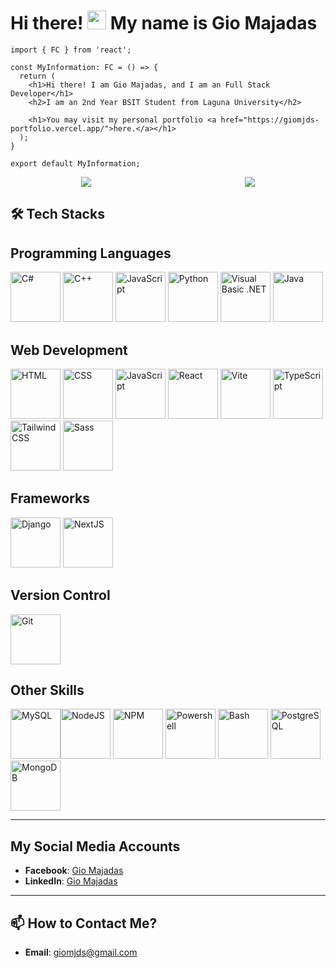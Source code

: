 # Hi there! <img src="https://media.giphy.com/media/hvRJCLFzcasrR4ia7z/giphy.gif" width="30px"/> My name is Gio Majadas

```tsx
import { FC } from 'react';

const MyInformation: FC = () => {
  return (
    <h1>Hi there! I am Gio Majadas, and I am an Full Stack Developer</h1>
    <h2>I am an 2nd Year BSIT Student from Laguna University</h2>

    <h1>You may visit my personal portfolio <a href="https://giomjds-portfolio.vercel.app/">here.</a></h1>
  );
}

export default MyInformation;
```

<div style="display: flex; justify-content: space-around; align-items: center;">
  
<img src="https://spotify-recently-played-readme.vercel.app/api?user=31c2os4dj4fyobfsdhzmntuxyrd4" style="margin-right: 20px" />

<img src="https://github-readme-stats.vercel.app/api?username=GioMjds&theme=dark&show_icons=true&count_private=true" />

</div>

## 🛠️ Tech Stacks

## Programming Languages
<img src="https://gist.githubusercontent.com/GioMjds/450377e9cd36fca8fccba59c216ef0e4/raw/6e97a099958b7febea519f7d236a047921fda8f5/gistfile1.svg" alt="C#" width="80" /> <img src="https://gist.githubusercontent.com/GioMjds/450377e9cd36fca8fccba59c216ef0e4/raw/8f8e7ce3ba166a530625435687a9ee22efd64e7c/c++.svg" alt="C++" width="80" /> <img src="https://gist.githubusercontent.com/GioMjds/450377e9cd36fca8fccba59c216ef0e4/raw/1e68c8d64463f91a0a2fc75b95e42fa6251c486b/javascript.svg" alt="JavaScript" width="80" /> <img src="https://gist.githubusercontent.com/GioMjds/450377e9cd36fca8fccba59c216ef0e4/raw/1e68c8d64463f91a0a2fc75b95e42fa6251c486b/python.svg" alt="Python" width="80" /> <img src="https://gist.githubusercontent.com/GioMjds/450377e9cd36fca8fccba59c216ef0e4/raw/1e68c8d64463f91a0a2fc75b95e42fa6251c486b/visualbasic-original.svg" alt="Visual Basic .NET" width="80" /> <img src="https://gist.githubusercontent.com/GioMjds/61d1d099776ca671899863b213063aea/raw/53a5772fc8fb06bb8dc1aa21c3f16cb238a34bfa/java.svg" alt="Java" width="80" />

## Web Development
<img src="https://gist.githubusercontent.com/GioMjds/61d1d099776ca671899863b213063aea/raw/09b3afb91cc2ea2aff0ef993f3ce2aa8bf6cb905/html.svg" alt="HTML" width="80" /> <img src="https://raw.githubusercontent.com/gist/GioMjds/61d1d099776ca671899863b213063aea/raw/09b3afb91cc2ea2aff0ef993f3ce2aa8bf6cb905/css.svg" alt="CSS" width="80" /> <img src="https://gist.githubusercontent.com/GioMjds/450377e9cd36fca8fccba59c216ef0e4/raw/1e68c8d64463f91a0a2fc75b95e42fa6251c486b/javascript.svg" alt="JavaScript" width="80" /> <img src="https://raw.githubusercontent.com/gist/GioMjds/61d1d099776ca671899863b213063aea/raw/09b3afb91cc2ea2aff0ef993f3ce2aa8bf6cb905/react.svg" alt="React" width="80" /> <img src="https://raw.githubusercontent.com/gist/GioMjds/61d1d099776ca671899863b213063aea/raw/09b3afb91cc2ea2aff0ef993f3ce2aa8bf6cb905/vite-original.svg" alt="Vite" width="80" /> <img src="https://raw.githubusercontent.com/gist/GioMjds/61d1d099776ca671899863b213063aea/raw/09b3afb91cc2ea2aff0ef993f3ce2aa8bf6cb905/typescript.svg" alt="TypeScript" width="80" /> <img src="https://raw.githubusercontent.com/gist/GioMjds/61d1d099776ca671899863b213063aea/raw/09b3afb91cc2ea2aff0ef993f3ce2aa8bf6cb905/tailwindcss-original.svg" alt="Tailwind CSS" width="80" /> <img src="https://raw.githubusercontent.com/gist/GioMjds/61d1d099776ca671899863b213063aea/raw/53a5772fc8fb06bb8dc1aa21c3f16cb238a34bfa/sass-original.svg" alt="Sass" width="80" /> 

## Frameworks
<img src="https://raw.githubusercontent.com/gist/GioMjds/61d1d099776ca671899863b213063aea/raw/53a5772fc8fb06bb8dc1aa21c3f16cb238a34bfa/django.svg" alt="Django" width="80" /> <img src="https://gist.githubusercontent.com/GioMjds/3ecd76278b200eb85e9e4aa8f14f4cbe/raw/ea147734f817a19ca30e29d4f662f8fc95da4e41/nextjs-original.svg" alt="NextJS" width="80" /> 

## Version Control
<img src="https://raw.githubusercontent.com/gist/GioMjds/61d1d099776ca671899863b213063aea/raw/53a5772fc8fb06bb8dc1aa21c3f16cb238a34bfa/git.svg" alt="Git" width="80" /> 

## Other Skills
<img src="https://raw.githubusercontent.com/gist/GioMjds/61d1d099776ca671899863b213063aea/raw/53a5772fc8fb06bb8dc1aa21c3f16cb238a34bfa/mysql.svg" alt="MySQL" width="80" /><img src="https://raw.githubusercontent.com/gist/GioMjds/61d1d099776ca671899863b213063aea/raw/53a5772fc8fb06bb8dc1aa21c3f16cb238a34bfa/nodejs.svg" alt="NodeJS" width="80" /> <img src="https://raw.githubusercontent.com/gist/GioMjds/61d1d099776ca671899863b213063aea/raw/53a5772fc8fb06bb8dc1aa21c3f16cb238a34bfa/npm.svg" alt="NPM" width="80" /> <img src="https://gist.githubusercontent.com/GioMjds/61d1d099776ca671899863b213063aea/raw/53a5772fc8fb06bb8dc1aa21c3f16cb238a34bfa/powershell-original.svg" alt="Powershell" width="80" /> <img src="https://gist.githubusercontent.com/GioMjds/61d1d099776ca671899863b213063aea/raw/53a5772fc8fb06bb8dc1aa21c3f16cb238a34bfa/bash.svg" alt="Bash" width="80" /> <img src="https://gist.githubusercontent.com/GioMjds/61d1d099776ca671899863b213063aea/raw/53a5772fc8fb06bb8dc1aa21c3f16cb238a34bfa/postgresql.svg" alt="PostgreSQL" width="80" /> <img src="https://gist.githubusercontent.com/GioMjds/3ecd76278b200eb85e9e4aa8f14f4cbe/raw/ea147734f817a19ca30e29d4f662f8fc95da4e41/mongodb-original.svg" alt="MongoDB" width="80" />

---

## My Social Media Accounts
- **Facebook**: [Gio Majadas](https://www.facebook.com/Mimic.IGN)
- **LinkedIn**: [Gio Majadas](https://www.linkedin.com/in/giomjds/)

---

## 📫 How to Contact Me?
- **Email**: giomjds@gmail.com
